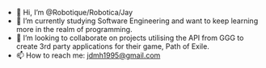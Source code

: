 - 👋 Hi, I’m @Robotique/Robotica/Jay
- 🌱 I’m currently studying Software Engineering and want to keep learning more in the realm of programming.
- 💞️ I’m looking to collaborate on projects utilising the API from GGG to create 3rd party applications for their game, Path of Exile.
- 📫 How to reach me: jdmh1995@gmail.com

<!---
Robotique/Robotique is a ✨ special ✨ repository because its `README.md` (this file) appears on your GitHub profile.
You can click the Preview link to take a look at your changes.
--->

